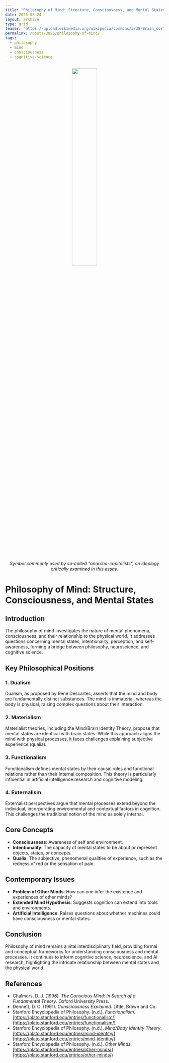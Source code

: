 ```yaml
---
title: "Philosophy of Mind: Structure, Consciousness, and Mental States"
date: 2025-08-24
layout: archive
type: grid
teaser: "https://upload.wikimedia.org/wikipedia/commons/3/38/Brain_cortex_illustration.svg"
permalink: /posts/2025/philosophy-of-mind/
tags:
  - philosophy
  - mind
  - consciousness
  - cognitive-science
---
```


<p align="center">
  <img src="https://dailynous.com/wp-content/uploads/2024/12/brain-then-now.jpg" width="40%">
  <br>
  <em>Symbol commonly used by so-called "anarcho-capitalists", an ideology critically examined in this essay.</em>
</p>


# Philosophy of Mind: Structure, Consciousness, and Mental States

## Introduction

The philosophy of mind investigates the nature of mental phenomena, consciousness, and their relationship to the physical world. It addresses questions concerning mental states, intentionality, perception, and self-awareness, forming a bridge between philosophy, neuroscience, and cognitive science.

## Key Philosophical Positions

### 1. Dualism

Dualism, as proposed by René Descartes, asserts that the mind and body are fundamentally distinct substances. The mind is immaterial, whereas the body is physical, raising complex questions about their interaction.

### 2. Materialism

Materialist theories, including the Mind/Brain Identity Theory, propose that mental states are identical with brain states. While this approach aligns the mind with physical processes, it faces challenges explaining subjective experience (qualia).

### 3. Functionalism

Functionalism defines mental states by their causal roles and functional relations rather than their internal composition. This theory is particularly influential in artificial intelligence research and cognitive modeling.

### 4. Externalism

Externalist perspectives argue that mental processes extend beyond the individual, incorporating environmental and contextual factors in cognition. This challenges the traditional notion of the mind as solely internal.

## Core Concepts

- **Consciousness**: Awareness of self and environment.
- **Intentionality**: The capacity of mental states to be about or represent objects, states, or concepts.
- **Qualia**: The subjective, phenomenal qualities of experience, such as the redness of red or the sensation of pain.

## Contemporary Issues

- **Problem of Other Minds**: How can one infer the existence and experiences of other minds?
- **Extended Mind Hypothesis**: Suggests cognition can extend into tools and environments.
- **Artificial Intelligence**: Raises questions about whether machines could have consciousness or mental states.

## Conclusion

Philosophy of mind remains a vital interdisciplinary field, providing formal and conceptual frameworks for understanding consciousness and mental processes. It continues to inform cognitive science, neuroscience, and AI research, highlighting the intricate relationship between mental states and the physical world.

## References

- Chalmers, D. J. (1996). *The Conscious Mind: In Search of a Fundamental Theory*. Oxford University Press.
- Dennett, D. C. (1991). *Consciousness Explained*. Little, Brown and Co.
- Stanford Encyclopedia of Philosophy. (n.d.). *Functionalism*. [https://plato.stanford.edu/entries/functionalism/](https://plato.stanford.edu/entries/functionalism/)
- Stanford Encyclopedia of Philosophy. (n.d.). *Mind/Body Identity Theory*. [https://plato.stanford.edu/entries/mind-identity/](https://plato.stanford.edu/entries/mind-identity/)
- Stanford Encyclopedia of Philosophy. (n.d.). *Other Minds*. [https://plato.stanford.edu/entries/other-minds/](https://plato.stanford.edu/entries/other-minds/)

